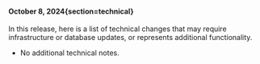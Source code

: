#### October 8, 2024{section=technical}

In this release, here is a list of technical changes that may require infrastructure or database updates, or represents additional functionality.

* No additional technical notes.
